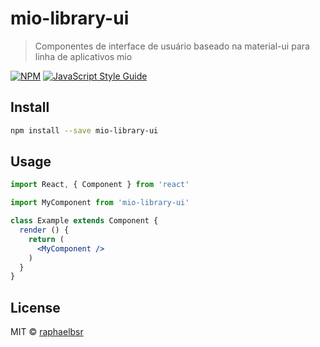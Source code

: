 # mio-library-ui

> Componentes de interface de usuário baseado na material-ui para linha de aplicativos mio

[![NPM](https://img.shields.io/npm/v/mio-library-ui.svg)](https://www.npmjs.com/package/mio-library-ui) [![JavaScript Style Guide](https://img.shields.io/badge/code_style-standard-brightgreen.svg)](https://standardjs.com)

## Install

```bash
npm install --save mio-library-ui
```

## Usage

```jsx
import React, { Component } from 'react'

import MyComponent from 'mio-library-ui'

class Example extends Component {
  render () {
    return (
      <MyComponent />
    )
  }
}
```

## License

MIT © [raphaelbsr](https://github.com/raphaelbsr)
